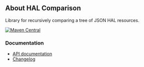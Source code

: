 ## About HAL Comparison

Library for recursively comparing a tree of JSON HAL resources.

[![Maven Central](https://maven-badges.herokuapp.com/maven-central/io.wcm.caravan/io.wcm.caravan.hal.comparison/badge.svg)](https://maven-badges.herokuapp.com/maven-central/io.wcm.caravan/io.wcm.caravan.hal.comparison)


### Documentation

* [API documentation][apidocs]
* [Changelog][changelog]


[apidocs]: apidocs/
[changelog]: changes-report.html
